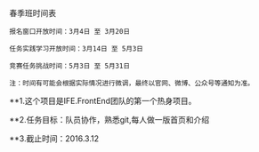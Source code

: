 春季班时间表

	报名窗口开放时间：3月4日 至 3月20日
	
	任务实践学习开放时间：3月14日 至 5月3日
	
	竞赛任务挑战时间：5月3日 至 5月31日
	
	注：时间有可能会根据实际情况进行微调，最终以官网、微博、公众号等通知为准。
**1.这个项目是IFE.FrontEnd团队的第一个热身项目。

**2.任务目标：队员协作，熟悉git,每人做一版首页和介绍

**3.截止时间：2016.3.12
